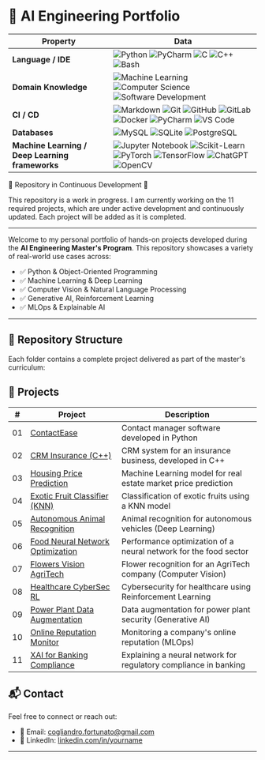 # 🧠 AI Engineering Portfolio 

| Property | Data |
|---|---|
| **Language / IDE** | ![Python](https://img.shields.io/badge/-Python-3776AB?logo=python&logoColor=white&style=flat-square) ![PyCharm](https://img.shields.io/badge/-PyCharm-143?logo=pycharm&logoColor=white&style=flat-square) ![C](https://img.shields.io/badge/-C-00599C?logo=c&logoColor=white&style=flat-square) ![C++](https://img.shields.io/badge/-C++-00599C?logo=c%2B%2B&logoColor=white&style=flat-square) ![Bash](https://img.shields.io/badge/-Bash-4EAA25?logo=gnubash&logoColor=white&style=flat-square) |
| **Domain Knowledge** | ![Machine Learning](https://img.shields.io/badge/-Machine%20Learning-00c853?style=flat-square&logo=scikitlearn&logoColor=white) ![Computer Science](https://img.shields.io/badge/-Computer%20Science-fbc02d?style=flat-square) ![Software Development](https://img.shields.io/badge/-Software%20Development-ff5722?style=flat-square) |
| **CI / CD** | ![Markdown](https://img.shields.io/badge/-Markdown-000000?logo=markdown&style=flat-square) ![Git](https://img.shields.io/badge/-Git-F05032?logo=git&logoColor=white&style=flat-square) ![GitHub](https://img.shields.io/badge/-GitHub-181717?logo=github&logoColor=white&style=flat-square) ![GitLab](https://img.shields.io/badge/-GitLab-FCA121?logo=gitlab&logoColor=white&style=flat-square) ![Docker](https://img.shields.io/badge/-Docker-2496ED?logo=docker&logoColor=white&style=flat-square) ![PyCharm](https://img.shields.io/badge/-PyCharm-143?logo=pycharm&logoColor=white&style=flat-square) ![VS Code](https://img.shields.io/badge/-VS%20Code-007ACC?logo=visualstudiocode&logoColor=white&style=flat-square) |
| **Databases** | ![MySQL](https://img.shields.io/badge/-MySQL-4479A1?logo=mysql&logoColor=white&style=flat-square) ![SQLite](https://img.shields.io/badge/-SQLite-003B57?logo=sqlite&logoColor=white&style=flat-square) ![PostgreSQL](https://img.shields.io/badge/-PostgreSQL-336791?logo=postgresql&logoColor=white&style=flat-square) |
| **Machine Learning / Deep Learning frameworks** | ![Jupyter Notebook](https://img.shields.io/badge/-Jupyter%20Notebook-F37626?logo=jupyter&logoColor=white&style=flat-square) ![Scikit-Learn](https://img.shields.io/badge/-Scikit--Learn-F7931E?logo=scikitlearn&logoColor=white&style=flat-square) ![PyTorch](https://img.shields.io/badge/-PyTorch-EE4C2C?logo=pytorch&logoColor=white&style=flat-square) ![TensorFlow](https://img.shields.io/badge/-TensorFlow-FF6F00?logo=tensorflow&logoColor=white&style=flat-square) ![ChatGPT](https://img.shields.io/badge/-ChatGPT-343541?logo=openai&logoColor=white&style=flat-square) ![OpenCV](https://img.shields.io/badge/-OpenCV-5C3EE8?logo=opencv&logoColor=white&style=flat-square) |


🚧 Repository in Continuous Development 🚧

This repository is a work in progress. I am currently working on the 11 required projects, which are under active development and continuously updated. Each project will be added as it is completed.

---

Welcome to my personal portfolio of hands-on projects developed during the **AI Engineering Master's Program**. This repository showcases a variety of real-world use cases across:

- ✅ Python & Object-Oriented Programming
- ✅ Machine Learning & Deep Learning
- ✅ Computer Vision & Natural Language Processing
- ✅ Generative AI, Reinforcement Learning
- ✅ MLOps & Explainable AI

---

## 📁 Repository Structure

Each folder contains a complete project delivered as part of the master's curriculum:

## 📂 Projects

| #  | Project                                              | Description                                                          |
|----|------------------------------------------------------|----------------------------------------------------------------------|
| 01 | [ContactEase](./01-contactease-python)               | Contact manager software developed in Python                         |
| 02 | [CRM Insurance (C++)](./02-crm-insurance-cpp)        | CRM system for an insurance business, developed in C++               |
| 03 | [Housing Price Prediction](./03-ml-housing-prediction)| Machine Learning model for real estate market price prediction       |
| 04 | [Exotic Fruit Classifier (KNN)](./04-exotic-fruit-classifier) | Classification of exotic fruits using a KNN model         |
| 05 | [Autonomous Animal Recognition](./05-dl-autonomous-vehicle) | Animal recognition for autonomous vehicles (Deep Learning)  |
| 06 | [Food Neural Network Optimization](./06-dl-pytorch-food)      | Performance optimization of a neural network for the food sector     |
| 07 | [Flowers Vision AgriTech](./07-cv-flower-recognition)         | Flower recognition for an AgriTech company (Computer Vision)         |
| 08 | [Healthcare CyberSec RL](./08-rl-cybersec-healthcare)         | Cybersecurity for healthcare using Reinforcement Learning            |
| 09 | [Power Plant Data Augmentation](./09-genai-powerplant)        | Data augmentation for power plant security (Generative AI)           |
| 10 | [Online Reputation Monitor](./10-mlops-reputation)   | Monitoring a company's online reputation (MLOps)                     |
| 11 | [XAI for Banking Compliance](./11-xai-banking-compliance)     | Explaining a neural network for regulatory compliance in banking     |



## 📬 Contact

Feel free to connect or reach out:

- 📧 Email: cogliandro.fortunato@gmail.com
- 🔗 LinkedIn: [linkedin.com/in/yourname](https://linkedin.com/in/yourname)  
---


